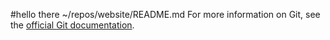 #hello there
~/repos/website/README.md
 For more information on Git, see the
[official Git documentation](https://git-scm.com/).
